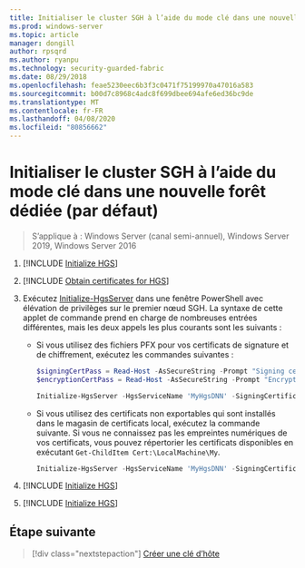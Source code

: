 ```yaml
---
title: Initialiser le cluster SGH à l’aide du mode clé dans une nouvelle forêt dédiée (par défaut)
ms.prod: windows-server
ms.topic: article
manager: dongill
author: rpsqrd
ms.author: ryanpu
ms.technology: security-guarded-fabric
ms.date: 08/29/2018
ms.openlocfilehash: feae5230eec6b3f3c0471f75199970a47016a583
ms.sourcegitcommit: b00d7c8968c4adc8f699dbee694afe6ed36bc9de
ms.translationtype: MT
ms.contentlocale: fr-FR
ms.lasthandoff: 04/08/2020
ms.locfileid: "80856662"
---
```

# <a name="initialize-the-hgs-cluster-using-key-mode-in-a-new-dedicated-forest-default"></a>Initialiser le cluster SGH à l’aide du mode clé dans une nouvelle forêt dédiée (par défaut)

>S’applique à : Windows Server (canal semi-annuel), Windows Server 2019, Windows Server 2016


1.  [!INCLUDE [Initialize HGS](../../../includes/guarded-fabric-initialize-hgs-default-step-one.md)] 
2.  [!INCLUDE [Obtain certificates for HGS](../../../includes/guarded-fabric-initialize-hgs-default-step-two.md)]

3.  Exécutez [Initialize-HgsServer](https://technet.microsoft.com/library/mt652185.aspx) dans une fenêtre PowerShell avec élévation de privilèges sur le premier nœud SGH. La syntaxe de cette applet de commande prend en charge de nombreuses entrées différentes, mais les deux appels les plus courants sont les suivants :

    -   Si vous utilisez des fichiers PFX pour vos certificats de signature et de chiffrement, exécutez les commandes suivantes :

        ```powershell
        $signingCertPass = Read-Host -AsSecureString -Prompt "Signing certificate password"
        $encryptionCertPass = Read-Host -AsSecureString -Prompt "Encryption certificate password"

        Initialize-HgsServer -HgsServiceName 'MyHgsDNN' -SigningCertificatePath '.\signCert.pfx' -SigningCertificatePassword $signingCertPass -EncryptionCertificatePath '.\encCert.pfx' -EncryptionCertificatePassword $encryptionCertPass -TrustHostkey
        ```

    -   Si vous utilisez des certificats non exportables qui sont installés dans le magasin de certificats local, exécutez la commande suivante. Si vous ne connaissez pas les empreintes numériques de vos certificats, vous pouvez répertorier les certificats disponibles en exécutant `Get-ChildItem Cert:\LocalMachine\My`.

        ```powershell
        Initialize-HgsServer -HgsServiceName 'MyHgsDNN' -SigningCertificateThumbprint '1A2B3C4D5E6F...' -EncryptionCertificateThumbprint '0F9E8D7C6B5A...' --TrustHostKey
        ```

4.  [!INCLUDE [Initialize HGS](../../../includes/guarded-fabric-initialize-hgs-default-step-four.md)]  

5.  [!INCLUDE [Initialize HGS](../../../includes/guarded-fabric-initialize-hgs-default-step-five.md)]


## <a name="next-step"></a>Étape suivante

> [!div class="nextstepaction"]
> [Créer une clé d’hôte](guarded-fabric-create-host-key.md)